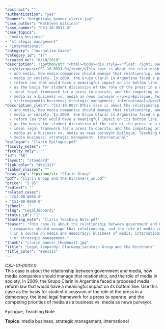 ```yaml
---
"abstract": ""
"authentication": "yes"
"banner": "knightcase_banner_clarin.jpg"
"case_author": "Kathleen Gilsinan"
"case_number": "CSJ-10-0033.0"
"case_topics":
- "media business"
- "strategic management"
- "international"
"category": "Journalism Cases"
"category_id": "17"
"created_on": "8/10/2010"
"description": !!python/str "<html><body><div style=\"float: right; padding: 10px;\"\
  ></div><p><i>CSJ-10-0033.0</i><br/>This case is about the relationship between government\
  \ and media, how media companies should manage that relationship, and the role of\
  \ media in society. In 2009, the Grupo Clarín in Argentina faced a proposed media\
  \ reform law that would have a meaningful impact on its bottom line. Use this case\
  \ as the basis for student discussion of the role of the press in a democracy, the\
  \ ideal legal framework for a press to operate, and the competing priorities of\
  \ media as a business vs. media as news purveyor.</p><p>Epilogue, Teaching Note</p><p><strong>Topics:\
  \ </strong>media business; strategic management; international</p></body></html>"
"description_clean": "CSJ-10-0033.0This case is about the relationship between government\
  \ and media, how media companies should manage that relationship, and the role of\
  \ media in society. In 2009, the Grupo Clarín in Argentina faced a proposed media\
  \ reform law that would have a meaningful impact on its bottom line. Use this case\
  \ as the basis for student discussion of the role of the press in a democracy, the\
  \ ideal legal framework for a press to operate, and the competing priorities of\
  \ media as a business vs. media as news purveyor.Epilogue, Teaching NoteTopics:\
  \ media business; strategic management; international"
"epilogue": "Clarin Epilogue.pdf"
"faculty_notes": ""
"faculty_only": ""
"id": "56"
"layout": "standard"
"link_color": "#9e1313"
"linked_classes": ""
"news_org": !!python/str "Clarín Group"
"pdf": "Clarin Group and the Kirchners_wm.pdf"
"price": "5.95"
"redtext": ""
"related_cases":
- "CSJ-08-0006.0"
- "CSJ-08-0009.0"
"school": ""
"slug": "LegalJeopardy"
"status_id": "1"
"teaching_note": "Clarin Teaching Note.pdf"
"teaser": "This case is about the relationship between government and media, how media\
  \ companies should manage that relationship, and the role of media in society. Use\
  \ in a course on media and democracy; business of media; international journalism;\
  \ or strategic management."
"thumb": "clarin_banner_thumbnail.jpg"
"title": "Legal Jeopardy: Clar&amp;iacute;n Group and the Kirchners"
"title_color": "#9e1313"
---
```

<html><body><div style="float: right; padding: 10px;"></div><p><i>CSJ-10-0033.0</i><br/>This case is about the relationship between government and media, how media companies should manage that relationship, and the role of media in society. In 2009, the Grupo Clarín in Argentina faced a proposed media reform law that would have a meaningful impact on its bottom line. Use this case as the basis for student discussion of the role of the press in a democracy, the ideal legal framework for a press to operate, and the competing priorities of media as a business vs. media as news purveyor.</p><p>Epilogue, Teaching Note</p><p><strong>Topics: </strong>media business; strategic management; international</p></body></html>
